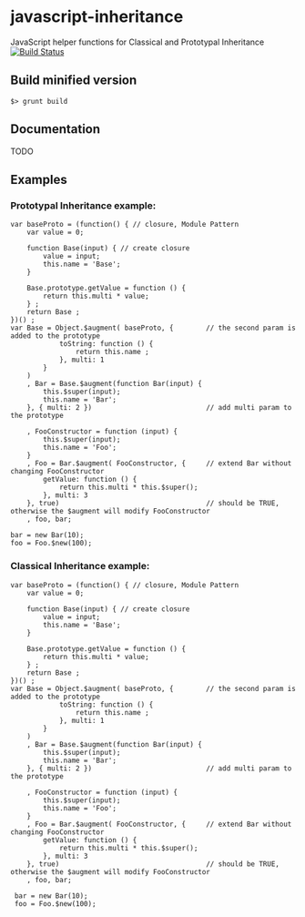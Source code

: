 javascript-inheritance
======================

JavaScript helper functions for Classical and Prototypal Inheritance [![Build Status](https://travis-ci.org/scaljeri/javascript-inheritance.png)](https://travis-ci.org/scaljeri/javascript-inheritance)

## Build minified version #

    $> grunt build

## Documentation ##

TODO

## Examples ##

### Prototypal Inheritance example: ###

    var baseProto = (function() { // closure, Module Pattern
        var value = 0;

        function Base(input) { // create closure
            value = input;
            this.name = 'Base';
        }

        Base.prototype.getValue = function () {
            return this.multi * value;
        } ;
        return Base ;
    })() ;
    var Base = Object.$augment( baseProto, {        // the second param is added to the prototype
                toString: function () {
                    return this.name ;
                }, multi: 1
            }
        )
        , Bar = Base.$augment(function Bar(input) {
            this.$super(input);
            this.name = 'Bar';
        }, { multi: 2 })                            // add multi param to the prototype

        , FooConstructor = function (input) {
            this.$super(input);
            this.name = 'Foo';
        }
        , Foo = Bar.$augment( FooConstructor, {     // extend Bar without changing FooConstructor
            getValue: function () {
                return this.multi * this.$super();
            }, multi: 3
        }, true)                                    // should be TRUE, otherwise the $augment will modify FooConstructor
        , foo, bar;

    bar = new Bar(10);
    foo = Foo.$new(100);


### Classical Inheritance example: ###

    var baseProto = (function() { // closure, Module Pattern
        var value = 0;

        function Base(input) { // create closure
            value = input;
            this.name = 'Base';
        }

        Base.prototype.getValue = function () {
            return this.multi * value;
        } ;
        return Base ;
    })() ;
    var Base = Object.$augment( baseProto, {        // the second param is added to the prototype
                toString: function () {
                    return this.name ;
                }, multi: 1
            }
        )
        , Bar = Base.$augment(function Bar(input) {
            this.$super(input);
            this.name = 'Bar';
        }, { multi: 2 })                            // add multi param to the prototype

        , FooConstructor = function (input) {
            this.$super(input);
            this.name = 'Foo';
        }
        , Foo = Bar.$augment( FooConstructor, {     // extend Bar without changing FooConstructor
            getValue: function () {
                return this.multi * this.$super();
            }, multi: 3
        }, true)                                    // should be TRUE, otherwise the $augment will modify FooConstructor
        , foo, bar;

     bar = new Bar(10);
     foo = Foo.$new(100);
